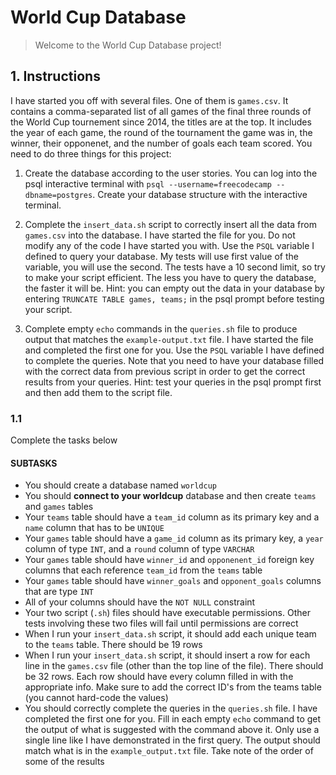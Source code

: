 # World Cup Database

> Welcome to the World Cup Database project!

## 1. Instructions

I have started you off with several files. One of them is `games.csv`. It contains a comma-separated list of all games of the final three rounds of the World Cup tournement since 2014, the titles are at the top. It includes the year of each game, the round of the tournament the game was in, the winner, their opponenet, and the number of goals each team scored. You need to do three things for this project:

1. Create the database according to the user stories.
You can log into the psql interactive terminal with `psql --username=freecodecamp --dbname=postgres`. Create your database structure with the interactive terminal.

1. Complete the `insert_data.sh` script to correctly insert all the data from `games.csv` into the database.
I have started the file for you. Do not modify any of the code I have started you with. Use the `PSQL` variable I defined to query your database. My tests will use first value of the variable, you will use the second. The tests have a 10 second limit, so try to make your script efficient. The less you have to query the database, the faster it will be. Hint: you can empty out the data in your database by entering `TRUNCATE TABLE games, teams;` in the psql prompt before testing your script.

1. Complete empty `echo` commands in the `queries.sh` file to produce output that matches the `example-output.txt` file. I have started the file and completed the first one for you. Use the `PSQL` variable I have defined to complete the queries. Note that you need to have your database filled with the correct data from previous script in order to get the correct results from your queries. Hint: test your queries in the psql prompt first and then add them to the script file.

### 1.1

Complete the tasks below

#### SUBTASKS

- You should create a database named `worldcup`
- You should **connect to your worldcup** database and then create `teams` and `games` tables
- Your `teams` table should have a `team_id` column as its primary key and a `name` column that has to be `UNIQUE`
- Your `games` table should have a `game_id` column as its primary key, a `year` column of type `INT`, and a `round` column of type `VARCHAR`
- Your `games` table should have `winner_id` and `opponenent_id` foreign key columns that each reference `team_id` from the `teams` table
- Your `games` table should have `winner_goals` and `opponent_goals` columns that are type `INT`
- All of your columns should have the `NOT NULL` constraint
- Your two script (`.sh`) files should have executable permissions. Other tests involving these two files will fail until permissions are correct
- When I run your `insert_data.sh` script, it should add each unique team to the `teams` table. There should be 19 rows
- When I run your `insert_data.sh` script, it should insert a row for each line in the `games.csv` file (other than the top line of the file). There should be 32 rows. Each row should have every column filled in with the appropriate info. Make sure to add the correct ID's from the teams table (you cannot hard-code the values)
- You should correctly complete the queries in the `queries.sh` file. I have completed the first one for you. Fill in each empty `echo` command to get the output of what is suggested with the command above it. Only use a single line like I have demonstrated in the first query. The output should match what is in the `example_output.txt` file. Take note of the order of some of the results
